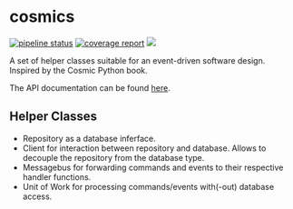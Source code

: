 # cosmics
[![pipeline status](https://gitlab.com/emmerich-os/cosmics/badges/main/pipeline.svg)](https://gitlab.com/emmerich-os/cosmics/-/commits/main)
[![coverage report](https://gitlab.com/emmerich-os/cosmics/badges/main/coverage.svg)](https://gitlab.com/emmerich-os/cosmics/-/commits/main)
[![](https://img.shields.io/badge/code%20style-black-000000.svg)](https://github.com/psf/black)

A set of helper classes suitable for an event-driven software design. Inspired by the Cosmic Python book.

The API documentation can be found [here](https://emmerich-os.gitlab.io/cosmics).

## Helper Classes

- Repository as a database inferface.
- Client for interaction between repository and database. Allows to decouple the repository from the database type.
- Messagebus for forwarding commands and events to their respective handler functions.
- Unit of Work for processing commands/events with(-out) database access.
